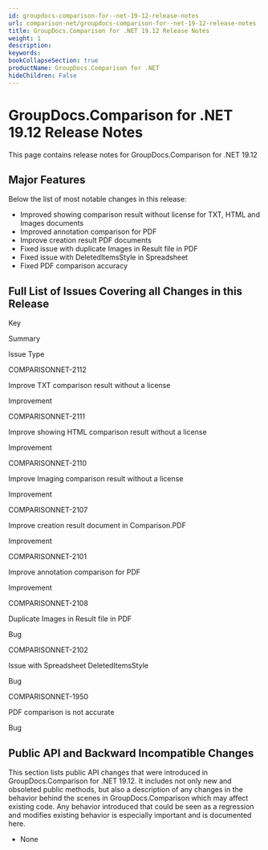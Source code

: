 ```yaml
---
id: groupdocs-comparison-for--net-19-12-release-notes
url: comparison-net/groupdocs-comparison-for--net-19-12-release-notes
title: GroupDocs.Comparison for .NET 19.12 Release Notes
weight: 1
description: 
keywords: 
bookCollapseSection: true
productName: GroupDocs.Comparison for .NET
hideChildren: False
---
```


# GroupDocs.Comparison for .NET 19.12 Release Notes


This page contains release notes for GroupDocs.Comparison for .NET 19.12

## Major Features

Below the list of most notable changes in this release:

*   Improved showing comparison result without license for TXT, HTML and Images documents
*   Improved annotation comparison for PDF
*   Improve creation result PDF documents 
*   Fixed issue with duplicate Images in Result file in PDF
*   Fixed issue with DeletedItemsStyle in Spreadsheet
*   Fixed PDF comparison accuracy

## Full List of Issues Covering all Changes in this Release

Key

Summary

Issue Type

COMPARISONNET-2112

Improve TXT comparison result without a license

Improvement

COMPARISONNET-2111

Improve showing HTML comparison result without a license

Improvement

COMPARISONNET-2110

Improve Imaging comparison result without a license

Improvement

COMPARISONNET-2107

Improve creation result document in Comparison.PDF

Improvement

COMPARISONNET-2101

Improve annotation comparison for PDF

Improvement

COMPARISONNET-2108

Duplicate Images in Result file in PDF

Bug

COMPARISONNET-2102

Issue with Spreadsheet DeletedItemsStyle

Bug

COMPARISONNET-1950

PDF comparison is not accurate

Bug

## Public API and Backward Incompatible Changes

This section lists public API changes that were introduced in GroupDocs.Comparison for .NET 19.12. It includes not only new and obsoleted public methods, but also a description of any changes in the behavior behind the scenes in GroupDocs.Comparison which may affect existing code. Any behavior introduced that could be seen as a regression and modifies existing behavior is especially important and is documented here.

*   None

